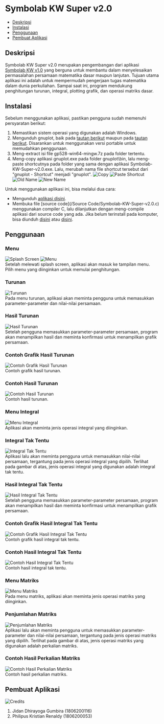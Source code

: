 # Symbolab KW Super v2.0

* [Deskripsi](#deskripsi)
* [Instalasi](#instalasi)
* [Penggunaan](#pengunaan)
* [Pembuat Aplikasi](#pembuat-aplikasi)

## Deskripsi
Symbolab KW Super v2.0 merupakan pengembangan dari aplikasi [Symbolab KW v1.0](https://github.com/jidandg/Symbolab-KW-1.0) yang berguna untuk membantu dalam menyelesaikan permasalahan persamaan matematika dasar maupun lanjutan. Tujuan utama aplikasi ini adalah untuk mempermudah pengerjaan tugas matematika dalam dunia perkuliahan. Sampai saat ini, program mendukung penghitungan turunan, integral, plotting grafik, dan operasi matriks dasar.
	
## Instalasi
Sebelum menggunakan aplikasi, pastikan pengguna sudah memenuhi persyaratan berikut:
1. Memastikan sistem operasi yang digunakan adalah Windows.
2. Mengunduh gnuplot, baik pada [tautan berikut](http://www.gnuplot.info/) maupun pada [tautan berikut](https://sourceforge.net/projects/gnuplot/files/gnuplot/5.2.8/gp528-win64-mingw.7z/download). Disarankan untuk menggunakan versi portable untuk memudahkan penggunaan.
3. Meng-extract isi file gp528-win64-mingw.7z pada folder tertentu.
4. Meng-copy aplikasi gnuplot.exe pada folder gnuplot\bin\, lalu meng-paste shortcutnya pada folder yang sama dengan aplikasi Symbolab-KW-Super-v2.0.exe. Lalu, merubah nama file shortcut tersebut dari "gnuplot - Shortcut" menjadi "gnuplot".
![Copy](/Pictures/0a.png)
![Paste Shortcut](/Pictures/0b.png)
![Old Name](/Pictures/0c.png)
![New Name](/Pictures/0d.png)

Untuk menggunakan aplikasi ini, bisa melalui dua cara:
* Mengunduh [aplikasi disini](/Symbolab-KW-Super-v2.0.exe).
* Membuka file [source code](/Source Code/Symbolab-KW-Super-v2.0.c) menggunakan compiler C, lalu dilanjutkan dengan meng-compile aplikasi dari source code yang ada. Jika belum terinstall pada komputer, bisa diunduh [disini](https://www.bloodshed.net/devcpp.html) atau [disini](https://sourceforge.net/projects/orwelldevcpp/files/latest/download). 

## Penggunaan
### Menu
![Splash Screen](/Pictures/1.png)
![Menu](/Pictures/2.png)  
Setelah melewati splash screen, aplikasi akan masuk ke tampilan menu. Pilih menu yang diinginkan untuk memulai penghitungan.

### Turunan
![Turunan](/Pictures/3.png)  
Pada menu turunan, aplikasi akan meminta pengguna untuk memasukkan parameter-parameter dan nilai-nilai persamaan.

### Hasil Turunan
![Hasil Turunan](/Pictures/4.png)  
Setelah pengguna memasukkan parameter-parameter persamaan, program akan menampilkan hasil dan meminta konfirmasi untuk menampilkan grafik persamaan.

### Contoh Grafik Hasil Turunan
![Contoh Grafik Hasil Turunan](/Pictures/5.png)  
Contoh grafik hasil turunan.

### Contoh Hasil Turunan
![Contoh Hasil Turunan](/Pictures/6.png)  
Contoh hasil turunan.

### Menu Integral
![Menu Integral](/Pictures/7.png)  
Aplikasi akan meminta jenis operasi integral yang diinginkan.

### Integral Tak Tentu
![Integral Tak Tentu](/Pictures/8.png)  
Aplikasi lalu akan meminta pengguna untuk memasukkan nilai-nilai persamaan, tergantung pada jenis operasi integral yang dipilih. Terlihat pada gambar di atas, jenis operasi integral yang digunakan adalah integral tak tentu.

### Hasil Integral Tak Tentu
![Hasil Integral Tak Tentu](/Pictures/9.png)  
Setelah pengguna memasukkan parameter-parameter persamaan, program akan menampilkan hasil dan meminta konfirmasi untuk menampilkan grafik persamaan.

### Contoh Grafik Hasil Integral Tak Tentu
![Contoh Grafik Hasil Integral Tak Tentu](/Pictures/10.png)  
Contoh grafik hasil integral tak tentu.

### Contoh Hasil Integral Tak Tentu
![Contoh Hasil Integral Tak Tentu](/Pictures/11.png)  
Contoh hasil integral tak tentu.

### Menu Matriks
![Menu Matriks](/Pictures/12.png)  
Pada menu matriks, aplikasi akan meminta jenis operasi matriks yang diinginkan.

### Penjumlahan Matriks
![Penjumlahan Matriks](/Pictures/13.png)  
Aplikasi lalu akan meminta pengguna untuk memasukkan parameter-parameter dan nilai-nilai persamaan, tergantung pada jenis operasi matriks yang dipilih. Terlihat pada gambar di atas, jenis operasi matriks yang digunakan adalah perkalian matriks.

### Contoh Hasil Perkalian Matriks
![Contoh Hasil Perkalian Matriks](/Pictures/14.png)  
Contoh hasil perkalian matriks.

## Pembuat Aplikasi
![Credits](/Pictures/15.png)  
1. Jidan Dhirayoga Gumbira (1806200116)
2. Philipus Kristian Renaldy (1806200053)
